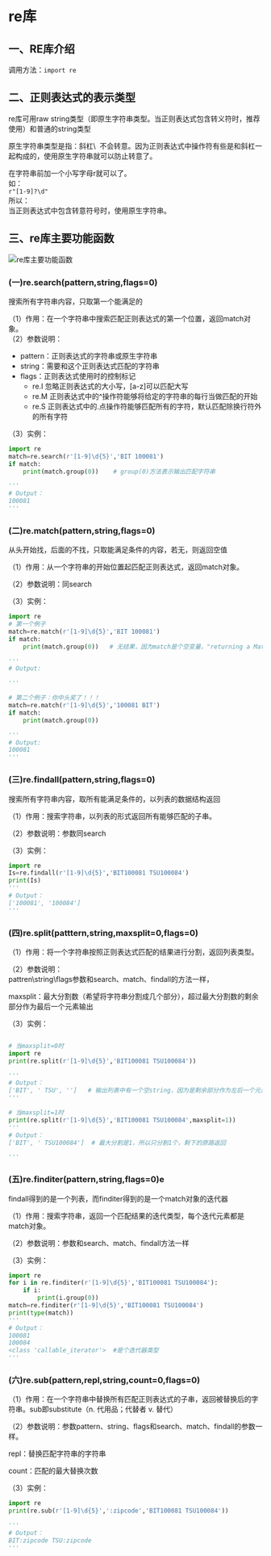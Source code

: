 # re库 
## 一、RE库介绍
调用方法：`import re`

## 二、正则表达式的表示类型
re库可用raw string类型（即原生字符串类型。当正则表达式包含转义符时，推荐使用）和普通的string类型

原生字符串类型是指：斜杠\  不会转意。因为正则表达式中操作符有些是和斜杠一起构成的，使用原生字符串就可以防止转意了。

在字符串前加一个小写字母r就可以了。  
如：  
`r"[1-9]?\d"`  
所以：  
当正则表达式中包含转意符号时，使用原生字符串。  


## 三、re库主要功能函数
![re库主要功能函数](https://img-blog.csdn.net/20170326163209199)

### (一)re.search(pattern,string,flags=0)
搜索所有字符串内容，只取第一个能满足的

（1）作用：在一个字符串中搜索匹配正则表达式的第一个位置，返回match对象。    
（2）参数说明：  
* pattern：正则表达式的字符串或原生字符串  
* string：需要和这个正则表达式匹配的字符串  
* flags：正则表达式使用时的控制标记  
  * re.I     忽略正则表达式的大小写，[a-z]可以匹配大写  
  * re.M  正则表达式中的^操作符能够将给定的字符串的每行当做匹配的开始  
  * re.S   正则表达式中的.点操作符能够匹配所有的字符，默认匹配除换行符外的所有字符  

（3）实例：
```python
import re
match=re.search(r'[1-9]\d{5}','BIT 100081')
if match:
    print(match.group(0))    # group(0)方法表示输出匹配字符串

'''
# Output：
100081
'''
```


### (二)re.match(pattern,string,flags=0)
从头开始找，后面的不找，只取能满足条件的内容，若无，则返回空值

（1）作用：从一个字符串的开始位置起匹配正则表达式，返回match对象。

（2）参数说明：同search

（3）实例：
```python
import re
# 第一个例子
match=re.match(r'[1-9]\d{5}','BIT 100081')  
if match:
    print(match.group(0))   # 无结果，因为match是个空变量，"returning a Match object, or None if no match was found."

'''
# Output:

'''

# 第二个例子：你中头奖了！！！
match=re.match(r'[1-9]\d{5}','100081 BIT')
if match:
    print(match.group(0))

'''
# Output:
100081
'''
```

### (三)re.findall(pattern,string,flags=0)
搜索所有字符串内容，取所有能满足条件的，以列表的数据结构返回

（1）作用：搜索字符串，以列表的形式返回所有能够匹配的子串。

（2）参数说明：参数同search

（3）实例：
```python
import re
Is=re.findall(r'[1-9]\d{5}','BIT100081 TSU100084')
print(Is)
'''
# Output：
['100081', '100084']
'''
```

### (四)re.split(patttern,string,maxsplit=0,flags=0)
（1）作用：将一个字符串按照正则表达式匹配的结果进行分割，返回列表类型。

（2）参数说明：  
pattren\string\flags参数和search、match、findall的方法一样，

maxsplit：最大分割数（希望将字符串分割成几个部分），超过最大分割数的剩余部分作为最后一个元素输出

（3）实例：  
```python

# 当maxsplit=0时
import re
print(re.split(r'[1-9]\d{5}','BIT100081 TSU100084'))

'''
# Output：
['BIT', ' TSU', '']   # 输出列表中有一个空string，因为是剩余部分作为左后一个元素输出
'''

# 当maxsplit=1时
print(re.split(r'[1-9]\d{5}','BIT100081 TSU100084',maxsplit=1))
'''
# Output：
['BIT', ' TSU100084']  # 最大分割是1，所以只分割1个，剩下的原路返回

'''
```

### (五)re.finditer(pattern,string,flags=0)e
findall得到的是一个列表，而finditer得到的是一个match对象的迭代器

（1）作用：搜索字符串，返回一个匹配结果的迭代类型，每个迭代元素都是match对象。

（2）参数说明：参数和search、match、findall方法一样

（3）实例：
```python
import re
for i in re.finditer(r'[1-9]\d{5}','BIT100081 TSU100084'):
    if i:
        print(i.group(0))
match=re.finditer(r'[1-9]\d{5}','BIT100081 TSU100084')
print(type(match))
'''
# Output：
100081
100084
<class 'callable_iterator'>  #是个迭代器类型
'''
```

### (六)re.sub(pattern,repl,string,count=0,flags=0)
（1）作用：在一个字符串中替换所有匹配正则表达式的子串，返回被替换后的字符串。sub即substitute（n. 代用品；代替者 v. 替代）

（2）参数说明：参数pattern、string、flags和search、match、findall的参数一样。

repl：替换匹配字符串的字符串

count：匹配的最大替换次数

（3）实例：
```python
import re
print(re.sub(r'[1-9]\d{5}',':zipcode','BIT100081 TSU100084'))

'''
# Output：
BIT:zipcode TSU:zipcode
'''
```